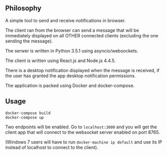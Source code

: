 ## Philosophy

A simple tool to send and receive notifications in browser.

The client ran from the browser can send a message that will be immediately displayed on all OTHER connected clients
(excluding the one sending the message).

The serwer is written in Python 3.5.1 using asyncio/websockets.

The client is written using React.js and Node.js 4.4.5.

There is a desktop notification displayed when the message is received, if the user has granted the app desktop notification
permissions.

The application is packed using Docker and docker-compose.

## Usage

```
docker-compose build
docker-compose up
```

Two endpoints will be enabled. Go to `localhost:3000` and you will get the client app that will connect to the websocket
server enabled on port 8765.

(Windows 7 users will have to run `docker-machine ip default` and use its IP instead of localhost to connect to the client).